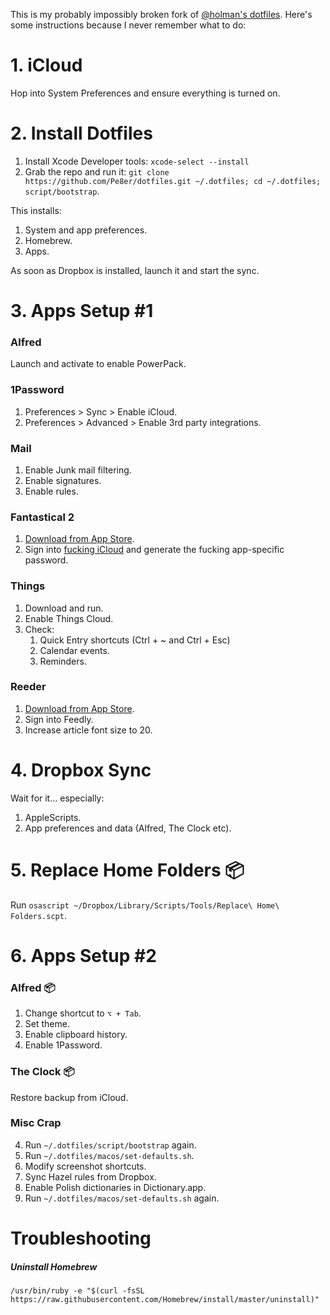 This is my probably impossibly broken fork of [@holman's dotfiles](https://github.com/holman/dotfiles). Here's some instructions because I never remember what to do:

# 1. iCloud

Hop into System Preferences and ensure everything is turned on.

# 2. Install Dotfiles

1.  Install Xcode Developer tools: `xcode-select --install`
2.  Grab the repo and run it: `git clone https://github.com/Pe8er/dotfiles.git ~/.dotfiles; cd ~/.dotfiles; script/bootstrap`.

This installs:

1.  System and app preferences.
2.  Homebrew.
3.  Apps.

As soon as Dropbox is installed, launch it and start the sync.

# 3. Apps Setup #1

### Alfred

Launch and activate to enable PowerPack.

### 1Password

1.  Preferences > Sync > Enable iCloud.
2.  Preferences > Advanced > Enable 3rd party integrations.

### Mail

1.  Enable Junk mail filtering.
2.  Enable signatures.
3.  Enable rules.

### Fantastical 2

1.  [Download from App Store](https://itunes.apple.com/us/app/fantastical-2-calendar-and-reminders/id975937182?mt=12).
2.  Sign into [fucking iCloud](https://appleid.apple.com/) and generate the fucking app-specific password.

### Things

1.  Download and run.
2.  Enable Things Cloud.
3.  Check:
    1.  Quick Entry shortcuts (Ctrl + ~ and Ctrl + Esc)
    2.  Calendar events.
    3.  Reminders.

### Reeder

1.  [Download from App Store](https://itunes.apple.com/us/app/reeder-3/id880001334?mt=12).
2.  Sign into Feedly.
3.  Increase article font size to 20.

# 4. Dropbox Sync

Wait for it… especially:

1.  AppleScripts.
2.  App preferences and data (Alfred, The Clock etc).

# 5. Replace Home Folders 📦

Run `osascript ~/Dropbox/Library/Scripts/Tools/Replace\ Home\ Folders.scpt`.

# 6. Apps Setup #2

### Alfred 📦

1.  Change shortcut to `⌥ + Tab`.
2.  Set theme.
3.  Enable clipboard history.
4.  Enable 1Password.

### The Clock 📦

Restore backup from iCloud.

### Misc Crap

4.  Run `~/.dotfiles/script/bootstrap` again.
5.  Run `~/.dotfiles/macos/set-defaults.sh`.
6.  Modify screenshot shortcuts.
7.  Sync Hazel rules from Dropbox.
8.  Enable Polish dictionaries in Dictionary.app.
9.  Run `~/.dotfiles/macos/set-defaults.sh` again.

# Troubleshooting

##### Uninstall Homebrew

`/usr/bin/ruby -e "$(curl -fsSL https://raw.githubusercontent.com/Homebrew/install/master/uninstall)"`
